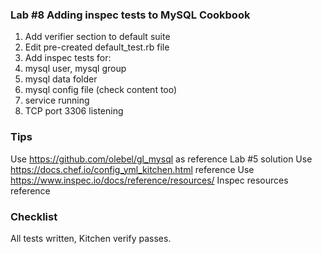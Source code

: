 ### Lab #8 Adding inspec tests to MySQL Cookbook
1. Add verifier section to default suite
2. Edit pre-created default_test.rb file
3. Add inspec tests for:
  1. mysql user, mysql group
  2. mysql data folder
  3. mysql config file (check content too)
  4. service running
  5. TCP port 3306 listening

### Tips
Use https://github.com/olebel/gl_mysql as reference Lab #5 solution
Use https://docs.chef.io/config_yml_kitchen.html reference
Use https://www.inspec.io/docs/reference/resources/ Inspec resources reference

### Checklist
All tests written, Kitchen verify passes.
